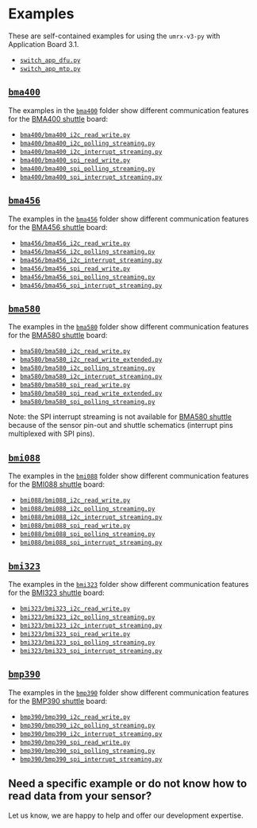 # Examples

These are self-contained examples for using the `umrx-v3-py` with Application Board 3.1.

* [`switch_app_dfu.py`](./switch_app_dfu.py)
* [`switch_app_mtp.py`](./switch_app_mtp.py)

## [`bma400`](https://www.bosch-sensortec.com/products/motion-sensors/accelerometers/bma400/)

The examples in the [`bma400`](./bma400) folder 
show different communication features for the 
[BMA400 shuttle](https://www.bosch-sensortec.com/media/boschsensortec/downloads/shuttle_board_flyer/application_board_3_1/bst-bma400-sf000.pdf)
board:

* [`bma400/bma400_i2c_read_write.py`](./bma400/bma400_i2c_read_write.py) 
* [`bma400/bma400_i2c_polling_streaming.py`](./bma400/bma400_i2c_polling_streaming.py)
* [`bma400/bma400_i2c_interrupt_streaming.py`](./bma400/bma400_i2c_interrupt_streaming.py)
* [`bma400/bma400_spi_read_write.py`](./bma400/bma400_spi_read_write.py)
* [`bma400/bma400_spi_polling_streaming.py`](./bma400/bma400_spi_polling_streaming.py)
* [`bma400/bma400_spi_interrupt_streaming.py`](./bma400/bma400_spi_interrupt_streaming.py)

## [`bma456`](https://www.bosch-sensortec.com/products/motion-sensors/accelerometers/bma456/)

The examples in the [`bma456`](./bma456) folder 
show different communication features for the 
[BMA456 shuttle](https://www.bosch-sensortec.com/media/boschsensortec/downloads/shuttle_board_flyer/application_board_3_1/bst-bma456-sf000.pdf)
board:

* [`bma456/bma456_i2c_read_write.py`](./bma456/bma456_i2c_read_write.py) 
* [`bma456/bma456_i2c_polling_streaming.py`](./bma456/bma456_i2c_polling_streaming.py)
* [`bma456/bma456_i2c_interrupt_streaming.py`](./bma456/bma456_i2c_interrupt_streaming.py)
* [`bma456/bma456_spi_read_write.py`](./bma456/bma456_spi_read_write.py)
* [`bma456/bma456_spi_polling_streaming.py`](./bma456/bma456_spi_polling_streaming.py)
* [`bma456/bma456_spi_interrupt_streaming.py`](./bma456/bma456_spi_interrupt_streaming.py)

## [`bma580`](https://www.bosch-sensortec.com/products/motion-sensors/accelerometers/bma580/)

The examples in the [`bma580`](./bma580) folder 
show different communication features for the 
[BMA580 shuttle](https://www.bosch-sensortec.com/media/boschsensortec/downloads/shuttle_board_flyer/application_board_3_1/bst-bma580-sf000.pdf)
board:

* [`bma580/bma580_i2c_read_write.py`](./bma580/bma580_i2c_read_write.py)
* [`bma580/bma580_i2c_read_write_extended.py`](./bma580/bma580_i2c_read_write_extended.py)
* [`bma580/bma580_i2c_polling_streaming.py`](./bma580/bma580_i2c_polling_streaming.py)
* [`bma580/bma580_i2c_interrupt_streaming.py`](./bma580/bma580_i2c_interrupt_streaming.py)
* [`bma580/bma580_spi_read_write.py`](./bma580/bma580_spi_read_write.py)
* [`bma580/bma580_spi_read_write_extended.py`](./bma580/bma580_spi_read_write_extended.py)
* [`bma580/bma580_spi_polling_streaming.py`](./bma580/bma580_spi_polling_streaming.py)

Note: the SPI interrupt streaming is not available for 
[BMA580 shuttle](https://www.bosch-sensortec.com/media/boschsensortec/downloads/shuttle_board_flyer/application_board_3_1/bst-bma580-sf000.pdf)
because of the sensor pin-out and shuttle schematics (interrupt pins multiplexed with SPI pins).

## [`bmi088`](https://www.bosch-sensortec.com/products/motion-sensors/imus/bmi088/)

The examples in the [`bmi088`](./bmi088) folder 
show different communication features for the 
[BMI088 shuttle](https://www.bosch-sensortec.com/media/boschsensortec/downloads/shuttle_board_flyer/application_board_3_1/bst-bmi088-sf000.pdf)
board:

* [`bmi088/bmi088_i2c_read_write.py`](./bmi088/bmi088_i2c_read_write.py) 
* [`bmi088/bmi088_i2c_polling_streaming.py`](./bmi088/bmi088_i2c_polling_streaming.py)
* [`bmi088/bmi088_i2c_interrupt_streaming.py`](./bmi088/bmi088_i2c_interrupt_streaming.py)
* [`bmi088/bmi088_spi_read_write.py`](./bmi088/bmi088_spi_read_write.py)
* [`bmi088/bmi088_spi_polling_streaming.py`](./bmi088/bmi088_spi_polling_streaming.py)
* [`bmi088/bmi088_spi_interrupt_streaming.py`](./bmi088/bmi088_spi_interrupt_streaming.py)

## [`bmi323`](https://www.bosch-sensortec.com/products/motion-sensors/imus/bmi323/)

The examples in the [`bmi323`](./bmi323) folder 
show different communication features for the 
[BMI323 shuttle](https://www.bosch-sensortec.com/media/boschsensortec/downloads/shuttle_board_flyer/bst-bmi323-sf000.pdf)
board:

* [`bmi323/bmi323_i2c_read_write.py`](./bmi323/bmi323_i2c_read_write.py) 
* [`bmi323/bmi323_i2c_polling_streaming.py`](./bmi323/bmi323_i2c_polling_streaming.py)
* [`bmi323/bmi323_i2c_interrupt_streaming.py`](./bmi323/bmi323_i2c_interrupt_streaming.py)
* [`bmi323/bmi323_spi_read_write.py`](./bmi323/bmi323_spi_read_write.py)
* [`bmi323/bmi323_spi_polling_streaming.py`](./bmi323/bmi323_spi_polling_streaming.py)
* [`bmi323/bmi323_spi_interrupt_streaming.py`](./bmi323/bmi323_spi_interrupt_streaming.py)

## [`bmp390`](https://www.bosch-sensortec.com/products/environmental-sensors/pressure-sensors/bmp390/)

The examples in the [`bmp390`](./bmp390) folder 
show different communication features for the 
[BMP390 shuttle](https://www.bosch-sensortec.com/media/boschsensortec/downloads/shuttle_board_flyer/application_board_3_1/bst-bmp390-sf000.pdf)
board:

* [`bmp390/bmp390_i2c_read_write.py`](./bmp390/bmp390_i2c_read_write.py) 
* [`bmp390/bmp390_i2c_polling_streaming.py`](./bmp390/bmp390_i2c_polling_streaming.py)
* [`bmp390/bmp390_i2c_interrupt_streaming.py`](./bmp390/bmp390_i2c_interrupt_streaming.py)
* [`bmp390/bmp390_spi_read_write.py`](./bmp390/bmp390_spi_read_write.py)
* [`bmp390/bmp390_spi_polling_streaming.py`](./bmp390/bmp390_spi_polling_streaming.py)
* [`bmp390/bmp390_spi_interrupt_streaming.py`](./bmp390/bmp390_spi_interrupt_streaming.py)



## Need a specific example or do not know how to read data from your sensor?

Let us know, we are happy to help and offer our development expertise.
